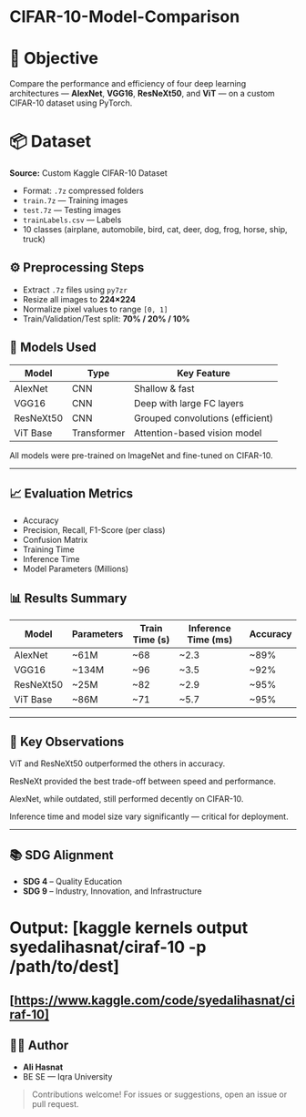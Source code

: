 # CIFAR-10-Model-Comparison


# 🎯 Objective

Compare the performance and efficiency of four deep learning architectures — **AlexNet**, **VGG16**, **ResNeXt50**, and **ViT** — on a custom CIFAR-10 dataset using PyTorch.


# 📦 Dataset

**Source:** Custom Kaggle CIFAR-10 Dataset  
- Format: `.7z` compressed folders  
- `train.7z` — Training images  
- `test.7z` — Testing images  
- `trainLabels.csv` — Labels  
- 10 classes (airplane, automobile, bird, cat, deer, dog, frog, horse, ship, truck)



## ⚙️ Preprocessing Steps

- Extract `.7z` files using `py7zr`
- Resize all images to **224×224**
- Normalize pixel values to range `[0, 1]`
- Train/Validation/Test split: **70% / 20% / 10%**


## 🧠 Models Used

| Model      | Type        | Key Feature                      |
|------------|-------------|----------------------------------|
| AlexNet    | CNN         | Shallow & fast                   |
| VGG16      | CNN         | Deep with large FC layers        |
| ResNeXt50  | CNN         | Grouped convolutions (efficient) |
| ViT Base   | Transformer | Attention-based vision model     |

All models were pre-trained on ImageNet and fine-tuned on CIFAR-10.

---

## 📈 Evaluation Metrics

- Accuracy  
- Precision, Recall, F1-Score (per class)  
- Confusion Matrix  
- Training Time  
- Inference Time  
- Model Parameters (Millions)



## 📊 Results Summary

| Model      | Parameters | Train Time (s) | Inference Time (ms) | Accuracy  |
|------------|------------|----------------|----------------------|-----------|
| AlexNet    | ~61M       | ~68            | ~2.3                 | ~89%      |
| VGG16      | ~134M      | ~96            | ~3.5                 | ~92%      |
| ResNeXt50  | ~25M       | ~82            | ~2.9                 | ~95%      |
| ViT Base   | ~86M       | ~71            | ~5.7                 | ~95%      |


---

## 📌 Key Observations
ViT and ResNeXt50 outperformed the others in accuracy.

ResNeXt provided the best trade-off between speed and performance.

AlexNet, while outdated, still performed decently on CIFAR-10.

Inference time and model size vary significantly — critical for deployment.


---

## 📚 SDG Alignment

- **SDG 4** – Quality Education  
- **SDG 9** – Industry, Innovation, and Infrastructure  
# Output: [kaggle kernels output syedalihasnat/ciraf-10 -p /path/to/dest]
[https://www.kaggle.com/code/syedalihasnat/ciraf-10]
---

## 👨‍💻 Author

- **Ali Hasnat**
- BE SE — Iqra University

> Contributions welcome! For issues or suggestions, open an issue or pull request.



